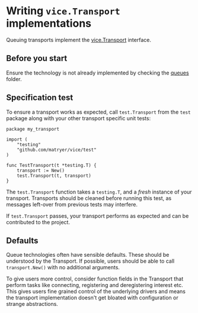 # Writing `vice.Transport` implementations

Queuing transports implement the [vice.Transport](https://github.com/matryer/vice/blob/master/transport.go) interface.

## Before you start

Ensure the technology is not already implemented by checking the [queues](https://github.com/matryer/vice/tree/master/queues) folder.

## Specification test

To ensure a transport works as expected, call `test.Transport` from the `test` package along with your other transport specific unit tests:

```
package my_transport

import (
	"testing"
	"github.com/matryer/vice/test"
)

func TestTransport(t *testing.T) {
	transport := New()
	test.Transport(t, transport)
}
```

The `test.Transport` function takes a `testing.T`, and a _fresh_ instance of your transport. Transports should be cleaned before running this test, as messages left-over from previous tests may interfere.

If `test.Transport` passes, your transport performs as expected and can be contributed to the project.

## Defaults

Queue technologies often have sensible defaults. These should be understood by the Transport. If possible, users should be able to call `transport.New()` with no additional arguments.

To give users more control, consider function fields in the Transport that perform tasks like connecting, registering and deregistering interest etc. This gives users fine grained control of the underlying drivers and means the transport implementation doesn't get bloated with configuration or strange abstractions.
